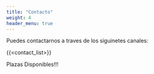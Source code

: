 ```yaml
---
title: "Contacto"
weight: 4
header_menu: true
---
```


Puedes contactarnos a traves de los siguinetes canales:

{{<contact_list>}}

Plazas Disponibles!!!
